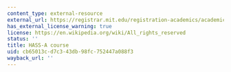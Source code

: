```yaml
---
content_type: external-resource
external_url: https://registrar.mit.edu/registration-academics/academic-requirements/hass-requirement
has_external_license_warning: true
license: https://en.wikipedia.org/wiki/All_rights_reserved
status: ''
title: HASS-A course
uid: cb65013c-d7c3-43db-98fc-752447a088f3
wayback_url: ''
---
```

